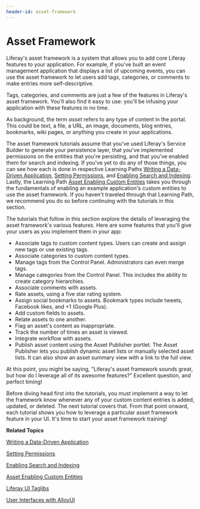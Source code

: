 ```yaml
---
header-id: asset-framework
---
```


# Asset Framework

Liferay's asset framework is a system that allows you to add core Liferay 
features to your application. For example, if you've built an event management
application that displays a list of upcoming events, you can use the asset
framework to let users add tags, categories, or comments to make entries more
self-descriptive. 

Tags, categories, and comments are just a few of the features in Liferay's
asset framework. You'll also find it easy to use: you'll be infusing your
application with these features in no time. 

As background, the term *asset* refers to any type of content in the portal.
This could be text, a file, a URL, an image, documents, blog entries, bookmarks,
wiki pages, or anything you create in your applications. 

The asset framework tutorials assume that you've used Liferay's Service Builder
to generate your persistence layer, that you've implemented permissions on the
entities that you're persisting, and that you've enabled them for search and
indexing. If you've yet to do any of those things, you can see how each is done
in respective Learning Paths
[Writing a Data-Driven Application](/docs/6-2/tutorials/-/knowledge_base/t/writing-a-data-driven-application),
[Setting Permissions](/docs/6-2/tutorials/-/knowledge_base/t/setting-permissions),
and
[Enabling Search and Indexing](/docs/6-2/tutorials/-/knowledge_base/t/enabling-search-and-indexing). 
Lastly, the Learning Path
[Asset Enabling Custom Entities](/docs/6-2/tutorials/-/knowledge_base/t/asset-enabling-custom-entities)
takes you through the fundamentals of enabling an example application's custom
entities to use the asset framework. If you haven't traveled through that
Learning Path, we recommend you do so before continuing with the tutorials in
this section.

The tutorials that follow in this section explore the details of leveraging the
asset framework's various features. Here are some features that you'll give your
users as you implement them in your app: 

-   Associate tags to custom content types. Users can create and assign new
    tags or use existing tags. 
-   Associate categories to custom content types. 
-   Manage tags from the Control Panel. Administrators can even merge tags. 
-   Manage categories from the Control Panel. This includes the ability to
    create category hierarchies. 
-   Associate comments with assets. 
-   Rate assets, using a five star rating system. 
-   Assign social bookmarks to assets. Bookmark types include tweets, Facebook
    likes, and +1 (Google Plus). 
-   Add custom fields to assets. 
-   Relate assets to one another. 
-   Flag an asset's content as inappropriate. 
-   Track the number of times an asset is viewed. 
-   Integrate workflow with assets. 
-   Publish asset content using the Asset Publisher portlet. The Asset Publisher
    lets you publish dynamic asset lists or manually selected asset lists. It
    can also show an asset summary view with a link to the full view. 

At this point, you might be saying, "Liferay's asset framework sounds great, but
how do I leverage all of its awesome features?" Excellent question, and perfect
timing! 

Before diving head first into the tutorials, you must implement a way to let the
framework know whenever any of your custom content entries is added, updated, or
deleted. The next tutorial covers that. From that point onward, each tutorial
shows you how to leverage a particular asset framework feature in your UI.
It's time to start your asset framework training!

**Related Topics**

[Writing a Data-Driven Application](/docs/6-2/tutorials/-/knowledge_base/t/writing-a-data-driven-application)

[Setting Permissions](/docs/6-2/tutorials/-/knowledge_base/t/setting-permissions)

[Enabling Search and Indexing](/docs/6-2/tutorials/-/knowledge_base/t/enabling-search-and-indexing)

[Asset Enabling Custom Entities](/docs/6-2/tutorials/-/knowledge_base/t/asset-enabling-custom-entities)

[Liferay UI Taglibs](/docs/6-2/tutorials/-/knowledge_base/t/liferay-ui-taglibs)

[User Interfaces with AlloyUI](/docs/6-2/tutorials/-/knowledge_base/t/alloyui)
